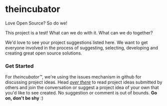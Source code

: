 # theincubator

Love Open Source? So do we!

This project is a test! What can we do with it. What can we do together?

We'd love to see your project suggestions listed here. We want to get everyone involved in the process of suggesting, selecting, developing and creating great open source solutions.

### Get Started

For *theincubator™*, we're using the issues mechanism in github for discussing project ideas. Head [*over there*](https://github.com/swopensource/theincubator/issues) to read project ideas submitted by others and join the conversation or suggest a project idea of your own that you'd like to see created. No suggestion or comment is out of bounds. **Go on, don't be shy** :)
